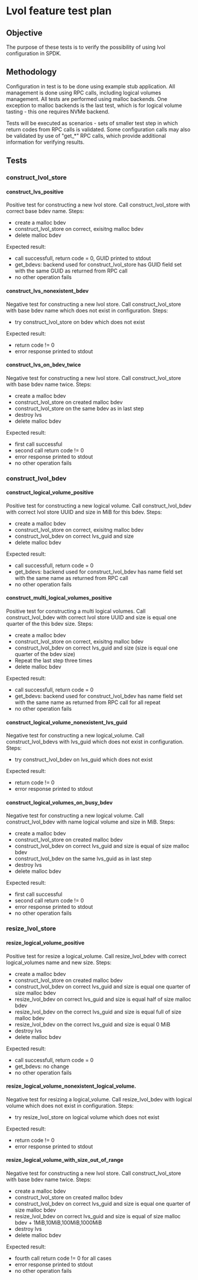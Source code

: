 # Lvol feature test plan

## Objective
The purpose of these tests is to verify the possibility of using lvol configuration in SPDK.  

## Methodology
Configuration in test is to be done using example stub application.
All management is done using RPC calls, including logical volumes management.
All tests are performed using malloc backends.
One exception to malloc backends is the last test, which is for logical volume
tasting - this one requires NVMe backend.

Tests will be executed as scenarios - sets of smaller test step 
in which return codes from RPC calls is validated. 
Some configuration calls may also be validated by use of
"get_*" RPC calls, which provide additional information for verifying
results.

## Tests

### construct_lvol_store

#### construct_lvs_positive
Positive test for constructing a new lvol store.
Call construct_lvol_store with correct base bdev name.
Steps:
- create a malloc bdev
- construct_lvol_store on correct, exisitng malloc bdev
- delete malloc bdev

Expected result:
- call successfull, return code = 0, GUID printed to stdout
- get_bdevs: backend used for construct_lvol_store has GUID
field set with the same GUID as returned from RPC call
- no other operation fails

#### construct_lvs_nonexistent_bdev
Negative test for constructing a new lvol store.
Call construct_lvol_store with base bdev name which does not
exist in configuration.
Steps:
- try construct_lvol_store on bdev which does not exist

Expected result:
- return code != 0
- error response printed to stdout

#### construct_lvs_on_bdev_twice
Negative test for constructing a new lvol store.
Call construct_lvol_store with base bdev name twice.
Steps:
- create a malloc bdev
- construct_lvol_store on created malloc bdev
- construct_lvol_store on the same bdev as in last step
- destroy lvs
- delete malloc bdev

Expected result:
- first call successful
- second call return code != 0
- error response printed to stdout
- no other operation fails

### construct_lvol_bdev

#### construct_logical_volume_positive
Positive test for constructing a new logical volume.
Call construct_lvol_bdev with correct lvol store UUID and size in MiB for this bdev.
Steps:
- create a malloc bdev
- construct_lvol_store on correct, exisitng malloc bdev
- construct_lvol_bdev on correct lvs_guid and size
- delete malloc bdev

Expected result:
- call successfull, return code = 0
- get_bdevs: backend used for construct_lvol_bdev has name
field set with the same name as returned from RPC call
- no other operation fails

#### construct_multi_logical_volumes_positive
Positive test for constructing a multi logical volumes.
Call construct_lvol_bdev with correct lvol store UUID and size is equal one quarter of the this bdev size.
Steps:
- create a malloc bdev
- construct_lvol_store on correct, exisitng malloc bdev
- construct_lvol_bdev on correct lvs_guid and size (size is equal one quarter of the bdev size)
- Repeat the last step three times 
- delete malloc bdev

Expected result:
- call successfull, return code = 0
- get_bdevs: backend used for construct_lvol_bdev has name
field set with the same name as returned from RPC call for all repeat
- no other operation fails

#### construct_logical_volume_nonexistent_lvs_guid
Negative test for constructing a new logical_volume.
Call construct_lvol_bdevs with lvs_guid which does not
exist in configuration.
Steps:
- try construct_lvol_bdev on lvs_guid which does not exist

Expected result:
- return code != 0
- error response printed to stdout

#### construct_logical_volumes_on_busy_bdev
Negative test for constructing a new logical volume.
Call construct_lvol_bdev with name logical volume and size in MiB.
Steps:
- create a malloc bdev
- construct_lvol_store on created malloc bdev
- construct_lvol_bdev on correct lvs_guid and size is equal of size malloc bdev
- construct_lvol_bdev on the same lvs_guid as in last step
- destroy lvs
- delete malloc bdev

Expected result:
- first call successful
- second call return code != 0
- error response printed to stdout
- no other operation fails

### resize_lvol_store

#### resize_logical_volume_positive
Positive test for resize a logical_volume.
Call resize_lvol_bdev with correct logical_volumes name and new size.
Steps:
- create a malloc bdev
- construct_lvol_store on created malloc bdev
- construct_lvol_bdev on correct lvs_guid and size is equal one quarter of size malloc bdev
- resize_lvol_bdev on correct lvs_guid and size is equal half of size malloc bdev
- resize_lvol_bdev on the correct lvs_guid and size is equal full of size malloc bdev
- resize_lvol_bdev on the correct lvs_guid and size is equal 0 MiB
- destroy lvs
- delete malloc bdev

Expected result:
- call successfull, return code = 0
- get_bdevs: no change
- no other operation fails

#### resize_logical_volume_nonexistent_logical_volume.
Negative test for resizing a logical_volume.
Call resize_lvol_bdev with logical volume which does not
exist in configuration.
Steps:
- try resize_lvol_store on logical volume which does not exist

Expected result:
- return code != 0
- error response printed to stdout

#### resize_logical_volume_with_size_out_of_range
Negative test for constructing a new lvol store.
Call construct_lvol_store with base bdev name twice.
Steps:
- create a malloc bdev
- construct_lvol_store on created malloc bdev
- construct_lvol_bdev on correct lvs_guid and size is equal one quarter of size malloc bdev
- resize_lvol_bdev on correct lvs_guid and size is equal of size malloc bdev + 1MiB,10MiB,100MiB,1000MiB
- destroy lvs
- delete malloc bdev

Expected result:
- fourth call return code != 0 for all cases
- error response printed to stdout
- no other operation fails

